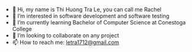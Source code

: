 - 👋 Hi, my name is Thi Huong Tra Le, you can call me Rachel
- 👀 I’m interested in software development and software testing
- 🌱 I’m currently learning Bachelor of Computer Science at Conestoga College
- 💞️ I’m looking to collaborate on any project
- 📫 How to reach me: letra1712@gmail.com 

<!---
Rachel10011/Rachel10011 is a ✨ special ✨ repository because its `README.md` (this file) appears on your GitHub profile.
You can click the Preview link to take a look at your changes.
--->
